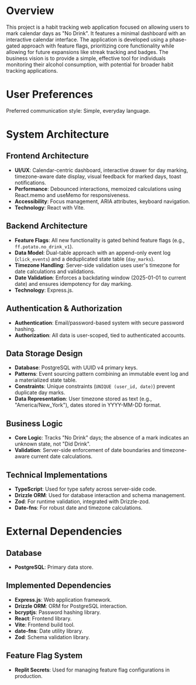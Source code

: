 # Overview

This project is a habit tracking web application focused on allowing users to mark calendar days as "No Drink". It features a minimal dashboard with an interactive calendar interface. The application is developed using a phase-gated approach with feature flags, prioritizing core functionality while allowing for future expansions like streak tracking and badges. The business vision is to provide a simple, effective tool for individuals monitoring their alcohol consumption, with potential for broader habit tracking applications.

# User Preferences

Preferred communication style: Simple, everyday language.

# System Architecture

## Frontend Architecture
- **UI/UX**: Calendar-centric dashboard, interactive drawer for day marking, timezone-aware date display, visual feedback for marked days, toast notifications.
- **Performance**: Debounced interactions, memoized calculations using React.memo and useMemo for responsiveness.
- **Accessibility**: Focus management, ARIA attributes, keyboard navigation.
- **Technology**: React with Vite.

## Backend Architecture
- **Feature Flags**: All new functionality is gated behind feature flags (e.g., `ff.potato.no_drink_v1`).
- **Data Model**: Dual-table approach with an append-only event log (`click_events`) and a deduplicated state table (`day_marks`).
- **Timezone Handling**: Server-side validation uses user's timezone for date calculations and validations.
- **Date Validation**: Enforces a backdating window (2025-01-01 to current date) and ensures idempotency for day marking.
- **Technology**: Express.js.

## Authentication & Authorization
- **Authentication**: Email/password-based system with secure password hashing.
- **Authorization**: All data is user-scoped, tied to authenticated accounts.

## Data Storage Design
- **Database**: PostgreSQL with UUID v4 primary keys.
- **Patterns**: Event sourcing pattern combining an immutable event log and a materialized state table.
- **Constraints**: Unique constraints (`UNIQUE (user_id, date)`) prevent duplicate day marks.
- **Data Representation**: User timezone stored as text (e.g., "America/New_York"), dates stored in YYYY-MM-DD format.

## Business Logic
- **Core Logic**: Tracks "No Drink" days; the absence of a mark indicates an unknown state, not "Did Drink".
- **Validation**: Server-side enforcement of date boundaries and timezone-aware current date calculations.

## Technical Implementations
- **TypeScript**: Used for type safety across server-side code.
- **Drizzle ORM**: Used for database interaction and schema management.
- **Zod**: For runtime validation, integrated with Drizzle-zod.
- **Date-fns**: For robust date and timezone calculations.

# External Dependencies

## Database
- **PostgreSQL**: Primary data store.

## Implemented Dependencies
- **Express.js**: Web application framework.
- **Drizzle ORM**: ORM for PostgreSQL interaction.
- **bcryptjs**: Password hashing library.
- **React**: Frontend library.
- **Vite**: Frontend build tool.
- **date-fns**: Date utility library.
- **Zod**: Schema validation library.

## Feature Flag System
- **Replit Secrets**: Used for managing feature flag configurations in production.